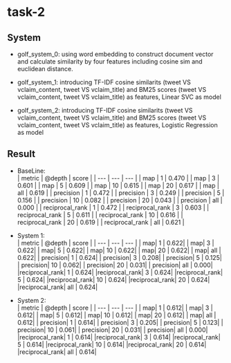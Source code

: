 # task-2

## System
* golf_system_0:  using word embedding to construct document vector and calculate similarity by four features including cosine sim and euclidean distance.

* golf_system_1:  introducing TF-IDF cosine similarits (tweet VS vclaim_content, tweet VS vclaim_title) and BM25 scores (tweet VS vclaim_content, tweet VS vclaim_title) as features, Linear SVC as model

* golf_system_2:  introducing TF-IDF cosine similarits (tweet VS vclaim_content, tweet VS vclaim_title) and BM25 scores (tweet VS vclaim_content, tweet VS vclaim_title) as features, Logistic Regression as model

## Result
* BaseLine:  
| metric | @depth | score |
| --- | --- | --- | 
| map | 1 | 0.470 |
| map | 3 | 0.601 |
| map | 5 | 0.609 |
| map | 10 | 0.615 |
| map | 20 | 0.617 |
| map | all | 0.619 |
| precision | 1 | 0.472 |
| precision | 3 | 0.249 |
| precision | 5 | 0.156 |
| precision | 10 | 0.082 |
| precision | 20 | 0.043 |
| precision | all | 0.000 |
| reciprocal_rank | 1 | 0.472 |
| reciprocal_rank | 3 | 0.603 |
| reciprocal_rank | 5 | 0.611 |
| reciprocal_rank | 10 |  0.616 |
| reciprocal_rank | 20 | 0.619 |
| reciprocal_rank | all | 0.621 |
 
* System 1:  
| metric | @depth | score |
| --- | --- | --- | 
|             map|      1 | 0.622|
|             map|      3 | 0.622|
|             map|      5 | 0.622|
|             map|     10 | 0.622|
|             map|     20 | 0.622|
|             map|    all | 0.622|
|       precision|      1 | 0.624|
|       precision|      3 | 0.208|
|      precision|      5 | 0.125|
|      precision|     10 | 0.062|
|      precision|     20 | 0.031|
|      precision|    all | 0.000|
|reciprocal_rank|      1 | 0.624|
|reciprocal_rank|      3 | 0.624|
|reciprocal_rank|      5 | 0.624|
|reciprocal_rank|     10 | 0.624|
|reciprocal_rank|     20 | 0.624|
|reciprocal_rank|    all | 0.624|
 
* System 2:  
| metric | @depth | score |
| --- | --- | --- | 
|            map|      1 | 0.612|
|            map|      3 | 0.612|
|            map|      5 | 0.612|
|            map|     10 | 0.612|
|            map|     20 | 0.612|
|            map|    all | 0.612|
|      precision|      1 | 0.614|
|      precision|      3 | 0.205|
|      precision|      5 | 0.123|
|      precision|     10 | 0.061|
|      precision|     20 | 0.031|
|      precision|    all | 0.000|
|reciprocal_rank|      1 | 0.614|
|reciprocal_rank|      3 | 0.614|
|reciprocal_rank|      5 | 0.614|
|reciprocal_rank|     10 | 0.614|
|reciprocal_rank|     20 | 0.614|
|reciprocal_rank|    all | 0.614|
 
